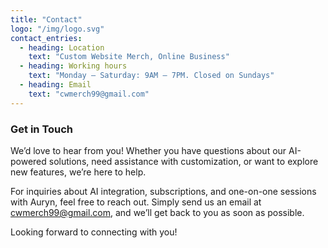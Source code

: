 ```yaml
---
title: "Contact"
logo: "/img/logo.svg"
contact_entries:
  - heading: Location
    text: "Custom Website Merch, Online Business"
  - heading: Working hours
    text: "Monday – Saturday: 9AM – 7PM. Closed on Sundays"
  - heading: Email
    text: "cwmerch99@gmail.com"
---
```

<h3 class=\"f4 b lh-title mb2\">Get in Touch</h3>

<p>We’d love to hear from you! Whether you have questions about our AI-powered solutions, need assistance with customization, or want to explore new features, we’re here to help.</p>

<p>For inquiries about AI integration, subscriptions, and one-on-one sessions with Auryn, feel free to reach out. Simply send us an email at <a href=\"mailto:cwmerch99@gmail.com\">cwmerch99@gmail.com</a>, and we’ll get back to you as soon as possible.</p>

<p>Looking forward to connecting with you!</p>
